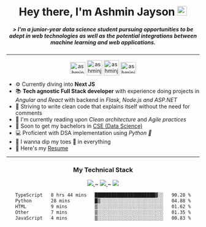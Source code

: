 <h1 align = "center"> Hey there, I'm Ashmin Jayson <img src="https://media.giphy.com/media/hvRJCLFzcasrR4ia7z/giphy.gif" width="25"></h1>


<h5 align = "center">  &gt; 
I'm a junior-year data science student pursuing opportunities to be adept in web technologies as well as the potential integrations between machine learning and web applications.
</h5>

___

<p align="center">
<a href="https://dev.to/ashminjayson" target="blank"><img align="center" src="https://cdn.jsdelivr.net/npm/simple-icons@3.0.1/icons/dev-dot-to.svg" alt="ashmin-jayson" height="30" width="40" /></a>
<a href="https://linkedin.com/in/ashmin-jayson-2b6102216/" target="blank"><img align="center" src="https://img.icons8.com/?size=512&id=xuvGCOXi8Wyg&format=png" alt="ashminjayson" height="40" width="40" /></a>
<a href="https://www.instagram.com/_ashmin.j._/" target="blank"><img align="center" src="https://img.icons8.com/?size=512&id=Xy10Jcu1L2Su&format=png" alt="ashminjayson" height="40" width="40" /></a>
<a href="https://www.codechef.com/users/ashminj" target="blank"><img align="center" src="https://cdn.jsdelivr.net/npm/simple-icons@3.1.0/icons/codechef.svg" alt="ashminjayson" height="30" width="40" /></a>
</p>

- ⚙️ Currently diving into **Next JS**
- 📚 **Tech agnostic Full Stack developer** with experience doing projects in _Angular and React_ with backend in _Flask, Node.js and ASP.NET_
- 🧹 Striving to write clean code that explains itself without the need for comments
- 📖 I'm currently reading upon _Clean architecture_ and _Agile practices_
- 🏫 Soon to get my bachelors in [CSE (Data Science)](https://www.mace.ac.in/)
- 💻 Proficient with DSA implementation using _Python 🐍_
- 🧩 I wanna dip my toes 🐾 in everything
- 📄 Here's my [Resume](https://drive.google.com/file/d/1qaWf4eXmRl9YJiCwlsRqGALJmXvC8ADg/view?usp=share_link)

___
  
<h3 align = "center"> My Technical Stack</h3>
  
<p align="center">
    <a href="https://skillicons.dev">
      <img src="https://skillicons.dev/icons?i=react,nextjs,angular,tailwind,scss" /> 
    </a> ~
    <a href="https://skillicons.dev">
      <img src="https://skillicons.dev/icons?i=fastapi,flask,nodejs,express" />
    </a> ~
    <a href="https://skillicons.dev">
      <img src="https://skillicons.dev/icons?i=azure,mongodb,firebase,mysql,supabase" />
    </a>
</p>


<div align="center">
<!--START_SECTION:waka-->

```txt
TypeScript   8 hrs 44 mins   ██████████████████████▓░░   90.28 %
Python       28 mins         █▒░░░░░░░░░░░░░░░░░░░░░░░   04.88 %
HTML         9 mins          ▒░░░░░░░░░░░░░░░░░░░░░░░░   01.62 %
Other        7 mins          ▒░░░░░░░░░░░░░░░░░░░░░░░░   01.35 %
JavaScript   4 mins          ▒░░░░░░░░░░░░░░░░░░░░░░░░   00.83 %
```

<!--END_SECTION:waka-->
</div>


